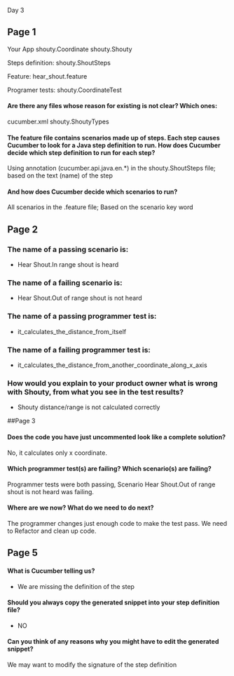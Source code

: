 Day 3

## Page 1

Your App
shouty.Coordinate
shouty.Shouty

Steps definition:
shouty.ShoutSteps

Feature:
hear_shout.feature

Programer tests:
shouty.CoordinateTest

#### Are there any files whose reason for existing is not clear? Which ones:

cucumber.xml
shouty.ShoutyTypes


#### The feature file contains scenarios made up of steps. Each step causes Cucumber to look for a Java step definition to run. How does Cucumber decide which step definition to run for each step?

Using annotation (cucumber.api.java.en.*) in the shouty.ShoutSteps file; based on the text (name) of the step

#### And how does Cucumber decide which scenarios to run?

All scenarios in the .feature file; Based on the scenario key word


## Page 2

### The name of a passing scenario is:
- Hear Shout.In range shout is heard

### The name of a failing scenario is:
- Hear Shout.Out of range shout is not heard

### The name of a passing programmer test is:
- it_calculates_the_distance_from_itself

### The name of a failing programmer test is:
- it_calculates_the_distance_from_another_coordinate_along_x_axis

### How would you explain to your product owner what is wrong with Shouty, from what you see in the test results?
- Shouty distance/range is not calculated correctly 

##Page 3

#### Does the code you have just uncommented look like a complete solution?
No, it calculates only x coordinate.

#### Which programmer test(s) are failing? Which scenario(s) are failing?
Programmer tests were both passing, Scenario Hear Shout.Out of range shout is not heard was failing.

#### Where are we now? What do we need to do next?
The programmer changes just enough code to make the test pass. We need to Refactor and clean up code.

## Page 5

#### What is Cucumber telling us?
- We are missing the definition of the step

#### Should you always copy the generated snippet into your step definition file?
- NO 

#### Can you think of any reasons why you might have to edit the generated snippet? 
We may want to modify the signature of the step definition

